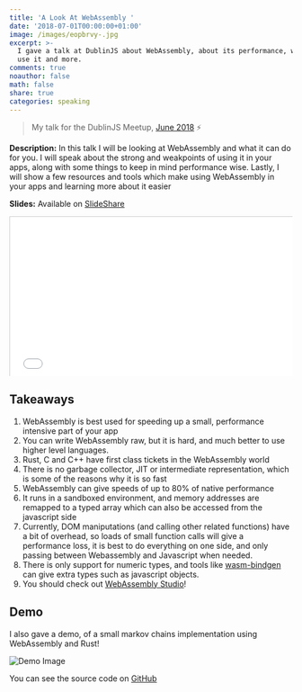 ```yaml
---
title: 'A Look At WebAssembly '
date: '2018-07-01T00:00:00+01:00'
image: /images/eopbrvy-.jpg
excerpt: >-
  I gave a talk at DublinJS about WebAssembly, about its performance, when to
  use it and more.
comments: true
noauthor: false
math: false
share: true
categories: speaking
---
```

> My talk for the DublinJS Meetup, [June 2018](https://www.meetup.com/DublinJS/events/fbllfpyxjbhb/) ⚡️

**Description:** In this talk I will be looking at WebAssembly and what it can do for you. I will speak about the strong and weakpoints of using it in your apps, along with some things to keep in mind performance wise. Lastly, I will show a few resources and tools which make using WebAssembly in your apps and learning more about it easier

**Slides:** Available on [SlideShare](https://www.slideshare.net/AdamKelly76/a-look-at-webassembly?qid=1bd67f1e-a8a3-460d-8d97-4efa2ab7bb9c&v=&b=&from_search=1)

<style>.embed-container { position: relative; padding-bottom: 56.25%; height: 0; overflow: hidden; max-width: 100%; } .embed-container iframe, .embed-container object, .embed-container embed { position: absolute; top: 0; left: 0; width: 100%; height: 100%; }</style><div class='embed-container'><iframe  title="slides" src='//www.slideshare.net/slideshow/embed_code/key/1zRFqy5Vv7abMk' frameborder='0' marginwidth='0' marginheight='0' scrolling='no' style='border:1px solid #CCC; border-width:1px; margin-bottom:5px; max-width: 100%;' allowfullscreen> </iframe> <div style='margin-bottom:5px'> <strong> <a href='//www.slideshare.net/AdamKelly76/a-look-at-webassembly' title='A Look At WebAssembly' target='_blank'>A Look At WebAssembly</a> </strong> from <strong><a href='https://www.slideshare.net/AdamKelly76' target='_blank'>Adam Kelly</a></strong> </div></div>

## Takeaways

1. WebAssembly is best used for speeding up a small, performance intensive part of your app
2. You can write WebAssembly raw, but it is hard, and much better to use higher level languages.
3. Rust, C and C++ have first class tickets in the WebAssembly world
4. There is no garbage collector, JIT or intermediate representation, which is some of the reasons why it is so fast
5. WebAssembly can give speeds of up to 80% of native performance
6. It runs in a sandboxed environment, and memory addresses are remapped to a typed array which can also be accessed from the javascript side
7. Currently, DOM maniputations (and calling other related functions) have a bit of overhead, so loads of small function calls will give a performance loss, it is best to do everything on one side, and only passing between Webassembly and Javascript when needed.
8. There is only support for numeric types, and tools like [wasm-bindgen](https://github.com/rustwasm/wasm-bindgen) can give extra types such as javascript objects.
9. You should check out [WebAssembly Studio](http://webassembly.studio/)!

## Demo

I also gave a demo, of a small markov chains implementation using WebAssembly and Rust!

![Demo Image](https://cdn.rawgit.com/adamisntdead/wasm-markov/4e072f11/screenshot.png)

You can see the source code on [GitHub](https://github.com/adamisntdead/wasm-markov)
